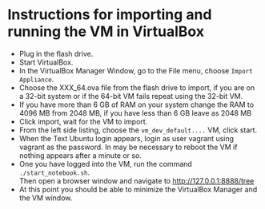 # Instructions for importing and running the VM in VirtualBox

* Plug in the flash drive.
* Start VirtualBox.
* In the VirtualBox Manager Window, go to the File menu, 
  choose `Import Appliance`.
* Choose the XXX_64.ova file from the flash drive to import,
  if you are on a 32-bit system or if the 64-bit VM fails repeat
  using the 32-bit VM.
* If you have more than 6 GB of RAM on your system change the RAM to 4096 MB
  from 2048 MB, if you have less than 6 GB leave as 2048 MB
* Click import, wait for the VM to import.
* From the left side listing, choose the `vm_dev_default....` VM, click start.
* When the Text Ubuntu login appears, login as user vagrant using vagrant as the
  password.  In may be necessary to reboot the VM if nothing appears after a
  minute or so.
* One you have logged into the VM, run the command `./start_notebook.sh`.  
  Then open a browser window and navigate to http://127.0.0.1:8888/tree
* At this point you should be able to minimize the VirtualBox Manager and
  the VM window.
